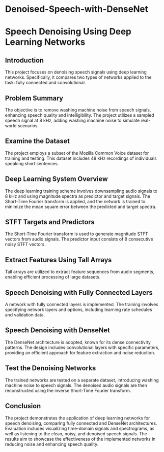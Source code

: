 # Denoised-Speech-with-DenseNet
# Speech Denoising Using Deep Learning Networks

## Introduction
This project focuses on denoising speech signals using deep learning networks. Specifically, it compares two types of networks applied to the task: fully connected and convolutional.

## Problem Summary
The objective is to remove washing machine noise from speech signals, enhancing speech quality and intelligibility. The project utilizes a sampled speech signal at 8 kHz, adding washing machine noise to simulate real-world scenarios.

## Examine the Dataset
The project employs a subset of the Mozilla Common Voice dataset for training and testing. This dataset includes 48 kHz recordings of individuals speaking short sentences.

## Deep Learning System Overview
The deep learning training scheme involves downsampling audio signals to 8 kHz and using magnitude spectra as predictor and target signals. The Short-Time Fourier transform is applied, and the network is trained to minimize the mean square error between the predicted and target spectra.

## STFT Targets and Predictors
The Short-Time Fourier transform is used to generate magnitude STFT vectors from audio signals. The predictor input consists of 8 consecutive noisy STFT vectors.

## Extract Features Using Tall Arrays
Tall arrays are utilized to extract feature sequences from audio segments, enabling efficient processing of large datasets.

## Speech Denoising with Fully Connected Layers
A network with fully connected layers is implemented. The training involves specifying network layers and options, including learning rate schedules and validation data.

## Speech Denoising with DenseNet
The DenseNet architecture is adopted, known for its dense connectivity patterns. The design includes convolutional layers with specific parameters, providing an efficient approach for feature extraction and noise reduction.

## Test the Denoising Networks
The trained networks are tested on a separate dataset, introducing washing machine noise to speech signals. The denoised audio signals are then reconstructed using the inverse Short-Time Fourier transform.

## Conclusion
The project demonstrates the application of deep learning networks for speech denoising, comparing fully connected and DenseNet architectures. Evaluation includes visualizing time-domain signals and spectrograms, as well as listening to the clean, noisy, and denoised speech signals. The results aim to showcase the effectiveness of the implemented networks in reducing noise and enhancing speech quality.
